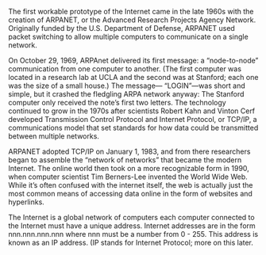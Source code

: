 The first workable prototype of the Internet came in the late 1960s with the creation of ARPANET, or the Advanced Research Projects Agency Network. Originally funded by the U.S. Department of Defense, ARPANET used packet switching to allow multiple computers to communicate on a single network.

On October 29, 1969, ARPAnet delivered its first message: a “node-to-node” communication from one computer to another. (The first computer was located in a research lab at UCLA and the second was at Stanford; each one was the size of a small house.) The message— “LOGIN”—was short and simple, but it crashed the fledgling ARPA network anyway: The Stanford computer only received the note’s first two letters. The technology continued to grow in the 1970s after scientists Robert Kahn and Vinton Cerf developed Transmission Control Protocol and Internet Protocol, or TCP/IP, a communications model that set standards for how data could be transmitted between multiple networks.

ARPANET adopted TCP/IP on January 1, 1983, and from there researchers began to assemble the “network of networks” that became the modern Internet. The online world then took on a more recognizable form in 1990, when computer scientist Tim Berners-Lee invented the World Wide Web. While it’s often confused with the internet itself, the web is actually just the most common means of accessing data online in the form of websites and hyperlinks.

The Internet is a global network of computers each computer connected to the Internet must have a unique address. Internet addresses are in the form nnn.nnn.nnn.nnn where nnn must be a number from 0 - 255. This address is known as an IP address. (IP stands for Internet Protocol; more on this later.
